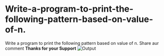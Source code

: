 # Write-a-program-to-print-the-following-pattern-based-on-value-of-n.
Write a program to print the following pattern based on value of n.
Share aur comment 
**Thanks for your Support**
![Output](https://user-images.githubusercontent.com/55662707/180588097-0d28d9d8-9bfb-433a-a693-cd64a9da9d47.jpg)
